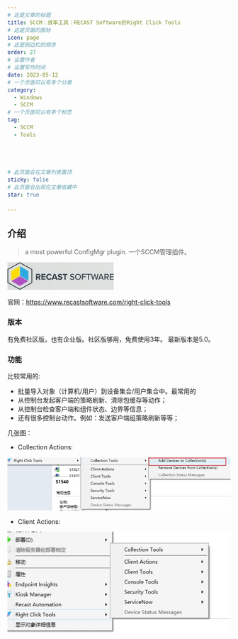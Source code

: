 ```yaml
---
# 这是文章的标题
title: SCCM：效率工具：RECAST Software的Right Click Tools
# 这是页面的图标
icon: page
# 这是侧边栏的顺序
order: 27
# 设置作者
# 设置写作时间
date: 2023-05-12
# 一个页面可以有多个分类
category:
  - Windows
  - SCCM
# 一个页面可以有多个标签
tag:
  - SCCM
  - Tools




# 此页面会在文章列表置顶
sticky: false
# 此页面会出现在文章收藏中
star: true

---
```



## 介绍 

>a most powerful ConfigMgr plugin. 一个SCCM管理插件。

![Recast](../../PostImages/post27_logo.jpg "RECAST SOFTWARE") 

官网：https://www.recastsoftware.com/right-click-tools

### 版本

有免费社区版，也有企业版。社区版够用，免费使用3年。
最新版本是5.0。

### 功能

比较常用的:

- 批量导入对象（计算机/用户）到设备集合/用户集合中。最常用的
- 从控制台发起客户端的策略刷新、清除包缓存等动作；
- 从控制台检查客户端和组件状态、边界等信息；
- 还有很多控制台动作。例如：发送客户端组策略刷新等等；


几张图：

- Collection Actions:

![Bulk Importing](../../PostImages/post27_sccm_tool_rc_bulk_imports.jpg)


- Client Actions:

![Bulk Importing](../../PostImages/post27_sccm_tool_righ_click_tools.jpg)



